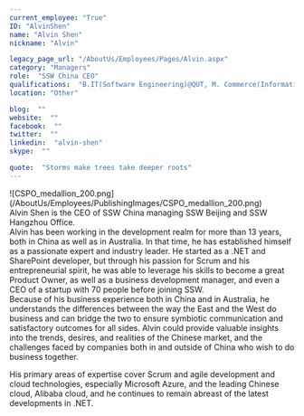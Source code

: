 ```yaml
---
current_employee: "True"
ID: "AlvinShen"
name: "Alvin Shen"
nickname: "Alvin"

legacy_page_url: "/AboutUs/Employees/Pages/Alvin.aspx"
category: "Managers"
role:  "SSW China CEO"
qualifications:  "B.IT(Software Engineering)@QUT, M. Commerce(Information System)@UNSW, CSPO, MCPD, MCTS"
location: "Other"

blog:  ""
website:  ""
facebook:  ""
twitter:  ""
linkedin:  "alvin-shen"
skype:  ""

quote:  "Storms make trees take deeper roots"
---
```


  <div>​​![CSPO_medallion_200.png](/AboutUs/Employees/PublishingImages/CSPO_medallion_200.png)  
</div>
<div>Alvin Shen is the CEO of SSW China managing SSW Beijing and SSW Hangzhou Office.  
</div><div>  
</div><div>Alvin has been working in the development realm for more than 13 years, both in China as well as in Australia. In that time, he has established himself as a passionate expert and industry leader. He started as a .NET and SharePoint developer, but through his passion for Scrum and his entrepreneurial spirit, he was able to leverage his skills to become a great Product Owner, as well as a business development manager, and even a CEO of a startup with 70 people before joining SSW.</div><div>  
</div><div>Because of his business experience both in China and in Australia, he understands the differences between the way the East and the West do business and can bridge the two to ensure symbiotic communication and satisfactory outcomes for all sides. Alvin could provide valuable insights into the trends, desires, and realities of the Chinese market, and the challenges faced by companies both in and outside of China who wish to do business together.   

His primary areas of expertise cover Scrum and agile development and cloud technologies, especially Microsoft Azure, and the leading Chinese cloud, Alibaba cloud, and he continues to remain abreast of the latest developments in .NET.  
</div>
